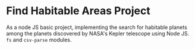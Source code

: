 # Find Habitable Areas Project

As a node JS basic project, implementing the search for habitable planets among the planets discovered by NASA's Kepler telescope using Node JS. `fs` and `csv-parse` modules.
